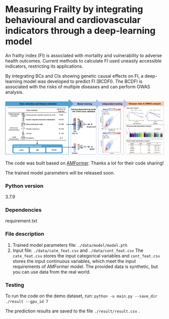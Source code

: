 # Measuring Frailty by integrating behavioural and cardiovascular indicators through a deep-learning model
An frailty index (FI) is associated with mortality and vulnerability to adverse health outcomes. Current methods to calculate FI used uneasily accessible indicators, restricting its applications. 

By integrating BCs and CIs showing genetic causal effects on FI, a deep-learning model was developed to predict FI (BCDFI). The BCDFI is associated with the risks of multiple diseases and can perform GWAS analysis. 


<p align='center'>
<img src="./Figs/BCDFI.jpg" alt="architecture"/>
</p>


The code was built based on [AMFormer](https://github.com/aigc-apps/AMFormer/). Thanks a lot for their code sharing!

The trained model parameters will be released soon.

### Python version
3.7.9
### Dependencies
requirement.txt
### File description
1) Trained model parameters file: `./data/model/model.pth`
2) Input file: `./data/cate_feat.csv` and `./data/cont_feat.csv`
   The `cate_feat.csv` stores the input categorical variables and `cont_feat.csv` stores the input continuous variables, which meet the input requirements of AMFormer model. The provided data is synthetic, but you can use data from the real world.

### Testing
To run the code on the demo dataset, run:
`python -u main.py --save_dir ./result --gpu_id 7`


The prediction results are saved to the file `./result/result.csv` .



